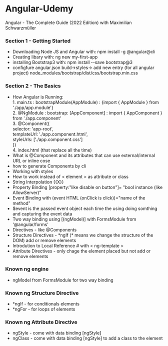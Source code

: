 # Angular-Udemy

Angular - The Complete Guide (2022 Edition) with Maximilian Schwarzmüller

<h3>Section 1 - Getting Started</h3>
<ul>
  <li>Downloading Node JS and Angular with: npm install -g @angular@cli</li>
  <li>Creating libary with: ng new my-first-app</li>
  <li>installing Bootstrap3 with: npm install --save bootstrap@3 </li>
  <li>configfure angular.json build->styles-> add new entry (for all angular project) node_modules/bootstrap/dist/css/bootstrap.min.css </li>
</ul>

<h3>Section 2 - The Basics</h3>
<ul>
<li>How Angular is Running: <br>
1. main.ts : bootstrapModule(AppModule) : {import { AppModule } from './app/app.module'} <br>
2. @NgModule : bootstrap: [AppComponent] : import { AppComponent } from './app.component' <br>
3. @Component({<br>
  selector: 'app-root',<br>
  templateUrl: './app.component.html',<br>
  styleUrls: ['./app.component.css']<br>
})<br>
4. index.html (that replace all the time)
</li>
<li>What is @Component and its attributes that can use external/internal URL or inline cose </li>
<li>how to generate Components by cli</li>
<li>Working with styles</li>
<li>How to work instead of < element > as attribute or class</li>
<li>String Interpolation {{X}}</li>
<li>Property Binding [property:"like disable on button"]= "bool instance (like AllowServer)"</li>
<li>Event Binding with (event HTML (onClick is click))="name of the method" </li>
<li>$event is the passed event object each time the using doing somthing and capturing the event data</li>
<li>Two way binding using [(ngModel)] with FormsModule from '@angular/forms'</li>
<li>Directives - like @Components</li>
<li>Structure Directives - *ngIf (* means we change the structure of the DOM) add or remove elements</li>
<li>Introdution to Local Reference # with < ng-template ></li>
<li>Attribute Directives - only chage the element placed but not add or remove elements</li>
</ul>

<h3> Known ng engine </h3>
<ul>
<li>ngModel from FormsModule for two way binding</li>
</ul>

<h3> Known ng Structure Directive </h3>
<ul>
<li>*ngIf - for conditionals elements</li>
<li>*ngFor - for loops of elements
</ul>

<h3> Known ng Attribute Directive </h3>
<ul>
<li>ngStyle - come with data binding [ngStyle]</li>
<li>ngClass - come with data binding [ngStyle] to add a class to the element</li>

</ul>
